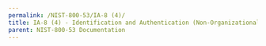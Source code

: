 ```yaml
---
permalink: /NIST-800-53/IA-8 (4)/
title: IA-8 (4) - Identification and Authentication (Non-Organizational Users) | Use of FICAM-Issued Profiles
parent: NIST-800-53 Documentation
---
```


